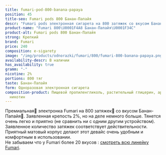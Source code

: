 ```yaml
---
title: fumari-pod-800-banana-papaya
position: 45
title-seo: Fumari pods 800 Банан-Папайя
descr: "Fumari pods электронная сигарета на 800 затяжек со вкусом Банан-Папайя\U0001F34C"
product-name: "Fumari 800\U0001F4A8 Банан-Папайя\U0001F34C"
product-alt: Fumari pods 800 Банан-Папайя
strong: Крепкий
brand: Fumari
price: 240
composition: e-sigarety
image: "/img/products/odnorazki/fumari/800/fumari-800-banana-papaya.png"
availability-descr: В наличии
has_availability: true
gramm: "-"
nicotine: 2%
portions: 800 тяг
taste: Банан-Папайя
form: Одноразовая электронная сигарета
composition-product: Пищевой пропиленгликоль, растительный глицерин, ароматизатор,
  никотин
---
```


Премиальная🥇 электронка Fumari на 800 затяжек💨 со вкусом Банан-Папайя🍌. Заявленная крепость 2%, но на деле немного больше. Тянется очень легко и приятно (не сравнить ни с одним другим устройством). Заявленное количество затяжек соответствует действительности. Приятный матовый корпус делают этот девайс очень удобным и комфортным в использовании.<br>
Не забываем что у Fumari более 20 вкусов : [смотреть всю линейку Fumari](/fumari).